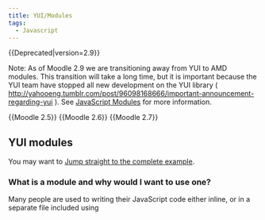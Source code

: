 ```yaml
---
title: YUI/Modules
tags:
  - Javascript
---
```

{{Deprecated|version=2.9}}

Note: As of Moodle 2.9 we are transitioning away from YUI to AMD modules. This transition will take a long time, but it is important because the YUI team have stopped all new development on the YUI library ( http://yahooeng.tumblr.com/post/96098168666/important-announcement-regarding-yui ). See [JavaScript Modules](https://docs.moodle.org/dev/_Javascript_Modules_) for more information.

{{Moodle 2.5}}
{{Moodle 2.6}}
{{Moodle 2.7}}

## YUI modules

You may want to [Jump straight to the complete example](https://docs.moodle.org/dev/#Additional_functions_instead_of_anonymous_functions).

### What is a module and why would I want to use one?

Many people are used to writing their JavaScript code either inline, or in a
separate file included using <script> tags in their HTML. Although both of
these are supported within Moodle, we highly recommend investing a little
time in looking into the [YUI](./index.md) module system as it offers some really great
features which will benefit you in the long run.

These features and benefits include:

- a host of existing modules that you can hook into and use; which offer
- code sandboxing to ensure that you always have a good/clean copy of the code; with
- powerful dependency management; which can utilise
- asynchronous loading to load dependencies in parallel; and
- loading of dependencies in any order (you don't have to include script tags in a set order); and
- separation of loading from execution; and
- combo loading to reduce the number of individual HTTP transactions.

By using existing modules in your code, you can benefit in other ways too, such as:

- a consistent look and feel across Moodle; and
- most of the edge cases already catered for.

The Moodle community is in the process of improving much of its JavaScript
in areas such as code, documentation, and processes. This includes updating
older code, adding documentation, seeding dependency information for
modules to improve load efficiency for browsers, and much more.

You may find the following resources particularly helpful:

- [YUI](./index.md); and
- [YUI/Shifter](https://docs.moodle.org/dev/YUI/Shifter).

### Structure and naming

A YUI module is structured in a particular way, both on file, and in the
file itself. Before you start writing your module, you need to know a few
bits of information:

- what is the [Frankenstyle](/general/development/policies/codingstyle/frankenstyle) name of your Moodle plugin;
- what does your YUI module do in a single word.

You can use these pieces of information to work out the namespace for your
plugin. This namespace fits into the template:

  moodle-FRANKENSTYLE-MODULENAME

As an example, writing a plugin for the fictional **'fruit**' **block** which
offers fruit to users:

- you may decide to call this module the **'fruitbowl**' as the module offers fruit to users, and presents it in an appealing way so that they can see it.
- The block is fruit, therefore the frankenstyle name is block_fruit.

Therefor the name for this module will be:

    moodle-block_fruit-fruitbowl

The other thing that you need to know in order to create your first module
is where in your plugin the code needs to be.

As described in the [JavaScript/Shifter#How do I write a YUI module which uses Shifter.3F](https://docs.moodle.org/dev/Javascript/Shifter#How_do_I_write_a_YUI_module_which_uses_Shifter.3F) documentation, the code will need to go in your plugin directory inside a yui directory.

Since Moodle 2.5, the structure for this directory is:

```bash
yui/
|-- src
    |-- fruitbowl
        |-- build.json
        |-- js
        |   |-- fruitbowl.js
        |-- meta
            |-- fruitbowl.json
```

*Note: Moodle 2.5 onwards is backwards compatibly with the previous structure.*

So in the case of moodle-block_fruit-fruitbowl, the JavaScript code will need to go into:
    /block/fruit/yui/src/fruitbowl/js/fruitbowl.js

(Sorry, it does look a little more complicated than it really is)

See the notes in the [Shifter](https://docs.moodle.org/dev/Javascript/Shifter#How_do_I_write_a_YUI_module_which_uses_Shifter.3F) documentation for details on the build.json and meta/MODULENAME.json file contents.

Now that you know where your code needs to be on disk, you can actually include and write it.

### Including your module from your PHP code

Rather than using <script> tags to include JavaScript code, Moodle makes
use of the YUI loader and a single inline script tag in the page footer.

Moving JavaScript to a page footer is important to the perceived performance of a page, and the YUI loader helps further.

The YUI loader also intelligiently loads page dependencies, in as few
requests as possible by making use of a combo-loader system.
It will also attempt to use the appropriate version of your JavaScript
depending on your $CFG->jsrev settings. In normal operation, a minified
version of your code is used; and with $CFG->cachejs false, then a debugging version is used.

To ensure that your module is loaded, there is a **yui_module()**
function on the page requirements class. This can be accessed using:

```php
$PAGE->requires->yui_module();
// or:
$this->page->requires->yui_module();
```

The yui_module function takes the module name, and the init function to
call as it's first two arguments, and an optional list of arguments as a
third argument:

```php
$PAGE->requires->yui_module('moodle-block_fruit-fruitbowl',
        'M.block_fruit.fruitbowl.init');
```

#### Passing arguments from your PHP to your module

You may want to pass a set of arguments to your JavaScript. You can do so
using the optional third argument to yui_module which accepts an array of
arguments.

```php
$PAGE->requires->yui_module('moodle-block_fruit-fruitbowl',
        'M.block_fruit.fruitbowl.init',
        array(
            'value1',
            'value2',
        ));
```

These will be presented to the JavaScript function you name:

```javascript
init = function(argument1, argument2) {
    // Use the arguments here.
};
```

Often it makes more sense to pass a single argument with an associative array:

```php
$PAGE->requires->yui_module('moodle-block_fruit-fruitbowl',
        'M.block_fruit.fruitbowl.init',
        array(array(
            'key1' => 'value1',
            'key2' => 'value2',
        )));
```

These will be presented to the JavaScript function you name:

```javascript
init = function(params) {
    // Use the arguments through params.key1 and params.key2.
};
```

### A basic module

The most common use-case for JavaScript in Moodle is to utilise existing
modules to do something. Your module isn't intended to be reused, or
extended by some other piece of code. In these cases, you want to keep
things simple.

This section will build up the YUI module gradually, but you can cheat and skip to the [completed example](https://docs.moodle.org/dev/#Additional_functions_instead_of_anonymous_functions).

#### Namespacing

One of the great benefits of using YUI is the ability to sandbox code in
such a way that you can be sure that it won't interfere with other JS code
in Moodle, this is done by placing your object in a JavaScript object.
Using our fictitious example, this namespace is very similar to the module
name namespace:

  M.FRANKENSTYLE.MODNAME

As a JavaScript object this would look like:

```bash
M: {
  FRANKENSTYLE: {
    MODNAME: {
      // Your code and functions go here.
    }
  }
}
```

The easiest way of creating this structure is by using the logical OR operator.

```javascript
M.block_fruit = M.block_fruit || {};
M.block_fruit.fruitbowl = {};
var NS = M.block_fruit.fruitbowl;
```

This ensures that any existing code on the M.block_fruit object is not
inadvertently overwritten, but also ensures that the definition for the
fruitbowl code is clean.

That's to say that, if you have already used your fruitbowl code once on
the page, and have modified it in some way (for example to override a
function), then the next time it is used, it will be in it's original state
with the original function.

#### Initialisation

Once you have your namespace, you'll want to create one or more functions on this namespace in which to put your code. Typically, we use an 'init' function to perform the initial setup.
The amount that this code does should be kept to a minimum because every
piece of JavaScript which has to be executed at page load is a piece of
code slowing the page down. As a best practice:

- don't modify the DOM unless you need to do so;
- don't create anything you aren't using immediately (for example a JS dialogue hidden until first used); and
- use event delegation where possible.

```javascript
M.block_fruit = M.block_fruit || {};
var NS = M.block_fruit.fruitbowl = {};

NS.init = function() {
    Y.delegate('click', function(e) {
        // Alert users when they've clicked on some fruit to tell them the obvious.
        alert("You clicked on some fruit");
        
        // Add a border to the fruit so we can see that it was selected.
        e.setStyle('border', '1px solid black');
    }, Y.config.doc, '.fruit');
};
```

#### Separation of code from configuration and style (loose coupling)

As another best practice, we encourage you to separate out the code from
configuration, and not to apply any CSS styles directly. Instead, use
techniques to move the configuration out of the code itself and into
variables or attributes, and use CSS classes which the theme can modify.

Typically to make it easier to read your code, and to modify it later, we
recommend creating two static objects at the top of your code: one for CSS
selectors, and one for CSS class names.

```javascript
var CSS = {
        FRUIT: 'fruit',
        SELECTED: 'selected'
    },
    SELECTORS = {
        FRUIT: '.' + CSS.FRUIT
    },
    NS;

M.block_fruit = M.block_fruit || {};
NS = M.block_fruit.fruitbowl = {};

NS.init = function() {
    Y.delegate('click', function() {
        // Alert users when they've clicked on some fruit to tell them the obvious.
        alert("You clicked on some fruit");
        
        // Apply the relevant class which contains indications that this fruit was selected.
        e.target.addClass(CSS.SELECTED);
    }, Y.config.doc, SELECTORS.FRUIT, this);
};
```

With this change, if at a later date you need to change the styling on a
selected fruit, this can be done in the theme. An alternative theme can
also choose to theme the same item in a completely different way.

It also means that if you need to change the class names, you can do so
once in the JavaScript without making it difficult to work out the purpose
of a particular line of code from git.

#### Additional functions instead of anonymous functions

Although it's often quicker to write an inline anonymous function when
you write your event handlers, loops, and at other times, it's often much
easier to read the code if you move it to a function on your namespace and
call it accordingly.

```javascript
var CSS = {
        FRUIT: 'fruit',
        SELECTED: 'selected'
    },
    SELECTORS = {
        FRUIT: '.' + CSS.FRUIT
    },
    NS;

M.block_fruit = M.block_fruit || {};
NS = M.block_fruit.fruitbowl = {};

NS.init = function() {
    Y.delegate('click', this.handle_selection, Y.config.doc, SELECTORS.FRUIT, this);
};

NS.handle_selection = function(e) {
    // Alert users when they've clicked on some fruit to tell them the obvious.
    alert("You clicked on some fruit");
    
    // Apply the relevant class which contains indications that this fruit was selected.
    e.target.addClass(CSS.SELECTED);
};
```

Now you can clearly see your what your initialiser does, and you can call handle_selection for other events too without duplicating code.

### A re-usable module

{{Work in progress}} This section of documentation has yet to be written.

### Notes

There is a proposal to [alter the namespace](https://docs.moodle.org/dev/YUI/Namespacing) for YUI modules. This is likely to be implemented from Moodle 2.7 onwards.
